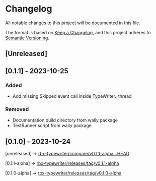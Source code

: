 # Changelog

All notable changes to this project will be documented in this file.

The format is based on [Keep a Changelog](https://keepachangelog.com/en/1.0.0/),
and this project adheres to [Semantic Versioning](https://semver.org/spec/v2.0.0.html).

## [Unreleased]

## [0.1.1] - 2023-10-25

### Added
- Add missing Skipped event call inside TypeWriter._thread
### Removed
- Documentation build directory from wally package
- TestRunner script from wally package

## [0.1.0] - 2023-10-24

[unreleased] -> [rbx-typewriter/compare/v0.1.1-alpha...HEAD](https://github.com/dev-syn/rbx-typewriter/compare/v0.1.1-alpha...HEAD#main)

[0.1.1-alpha] -> [rbx-typewriter/releases/tag/v0.1.1-alpha](https://github.com/dev-syn/rbx-typewriter/releases/tag/v0.1.1-alpha)

[0.1.0-alpha] -> [rbx-typewriter/releases/tag/v0.1.0-alpha](https://github.com/dev-syn/rbx-typewriter/releases/tag/v0.1.0-alpha)